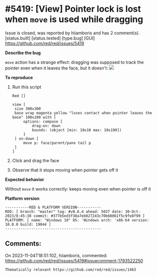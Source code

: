 
#5419: [View] Pointer lock is lost when `move` is used while dragging
================================================================================
Issue is closed, was reported by hiiamboris and has 2 comment(s).
[status.built] [status.tested] [type.bug] [GUI]
<https://github.com/red/red/issues/5419>

**Describe the bug**

`move` action has a strange effect: dragging was supposed to track the pointer even when it leaves the face, but it doesn't:
![](https://i.gyazo.com/daac93ded76f6297dd2a28f880984ce4.gif)

**To reproduce**

1. Run this script
   ```
   Red []

   view [
    size 300x300
	base wrap magenta yellow "loses contact when pointer leaves the base" 100x100 with [
        options: compose [
            drag-on: down
            bounds: (object [min: 10x10 max: 10x190])
        ]
    ] on-down [
		move p: face/parent/pane tail p
	]
   ]
   ```

2. Click and drag the face
3. Observe that it stops moving when pointer gets off it

**Expected behavior**

Without `move` it works correctly: keeps moving even when pointer is off it

**Platform version**

```
-----------RED & PLATFORM VERSION----------- 
RED: [ branch: "master" tag: #v0.6.4 ahead: 5037 date: 30-Oct-2023/8:45:38 commit: #377b5ed3f38a7eb027243c70b68061f5c9fe8f99 ]
PLATFORM: [ name: "Windows 10" OS: 'Windows arch: 'x86-64 version: 10.0.0 build: 19044 ]
--------------------------------------------
```


Comments:
--------------------------------------------------------------------------------

On 2023-11-04T18:51:10Z, hiiamboris, commented:
<https://github.com/red/red/issues/5419#issuecomment-1793522250>

    Thematically relevant https://github.com/red/red/issues/1463

